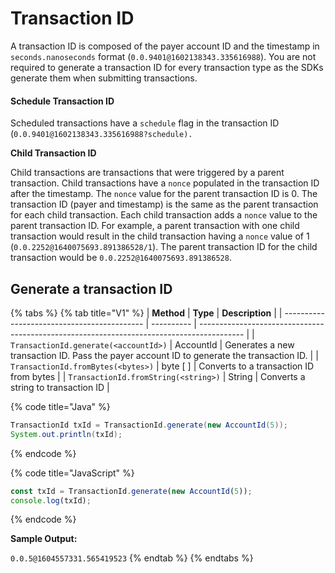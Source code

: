 # Transaction ID

A transaction ID is composed of the payer account ID and the timestamp in `seconds.nanoseconds` format (`0.0.9401@1602138343.335616988`). You are not required to generate a transaction ID for every transaction type as the SDKs generate them when submitting transactions.

#### Schedule Transaction ID

Scheduled transactions have a `schedule` flag in the transaction ID (`0.0.9401@1602138343.335616988?schedule).`

**Child Transaction ID**

Child transactions are transactions that were triggered by a parent transaction. Child transactions have a `nonce` populated in the transaction ID after the timestamp. The `nonce` value for the parent transaction ID is 0. The transaction ID (payer and timestamp) is the same as the parent transaction for each child transaction. Each child transaction adds a `nonce` value to the parent transaction ID. For example, a parent transaction with one child transaction would result in the child transaction having a `nonce` value of 1 (`0.0.2252@1640075693.891386528/1`). The parent transaction ID for the child transaction would be `0.0.2252@1640075693.891386528`.

## Generate a transaction ID

{% tabs %}
{% tab title="V1" %}
| **Method**                                  | **Type**   | **Description**                                                                           |
| ------------------------------------------- | ---------- | ----------------------------------------------------------------------------------------- |
| `TransactionId.generate(<accountId>)` | AccountId  | Generates a new transaction ID. Pass the payer account ID to generate the transaction ID. |
| `TransactionId.fromBytes(<bytes>)`    | byte \[ ] | Converts to a transaction ID from bytes                                                   |
| `TransactionId.fromString(<string>)`  | String     | Converts a string to transaction ID                                                       |

{% code title="Java" %}
```java
TransactionId txId = TransactionId.generate(new AccountId(5));
System.out.println(txId);
```
{% endcode %}

{% code title="JavaScript" %}
```javascript
const txId = TransactionId.generate(new AccountId(5));
console.log(txId);
```
{% endcode %}

**Sample Output:**

`0.0.5@1604557331.565419523`
{% endtab %}
{% endtabs %}

##
